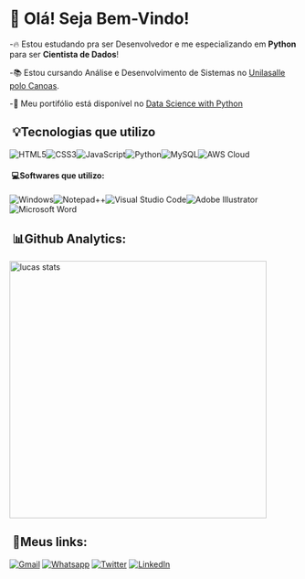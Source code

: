 # 👋 Olá! Seja Bem-Vindo!

-🔥 Estou estudando pra ser Desenvolvedor e me especializando em <strong>Python</strong> para ser <strong>Cientista de Dados</strong>!

-📚 Estou cursando Análise e Desenvolvimento de Sistemas no [Unilasalle polo Canoas](https://www.unilasalle.edu.br/vestibular/canoas).
  
-🔨 Meu portifólio está disponível no [Data Science with Python](https://lukkazrx.github.io/portifolio/)
  
##  &nbsp;💡Tecnologias que utilizo

<img src="https://img.shields.io/badge/HTML5-E34F26?style=for-the-badge&logo=html5&logoColor=white" alt="HTML5"><img src="https://img.shields.io/badge/CSS3-1572B6?style=for-the-badge&logo=css3&logoColor=white" alt="CSS3"><img src="https://img.shields.io/badge/JavaScript-F7DF1E?style=for-the-badge&logo=javascript&logoColor=black" alt="JavaScript"><img src="https://img.shields.io/badge/Python-3776AB?style=for-the-badge&logo=python&logoColor=white" alt="Python"><img src="https://img.shields.io/badge/MySQL-005C84?style=for-the-badge&logo=mysql&logoColor=white" alt="MySQL"><img src="https://img.shields.io/badge/Amazon_AWS-FF9900?style=for-the-badge&logo=amazonaws&logoColor=white" alt="AWS Cloud">


 #### &nbsp;💻Softwares que utilizo:
<img src="https://img.shields.io/badge/Windows-0078D6?style=for-the-badge&logo=windows&logoColor=white" alt="Windows"><img src="https://img.shields.io/badge/Notepad++-90E59A.svg?style=for-the-badge&logo=notepad%2B%2B&logoColor=black" alt="Notepad++"><img src="https://img.shields.io/badge/Visual_Studio_Code-0078D4?style=for-the-badge&logo=visual%20studio%20code&logoColor=white" alt="Visual Studio Code"><img src="https://img.shields.io/badge/Adobe%20Illustrator-FF9A00?style=for-the-badge&logo=adobe%20illustrator&logoColor=white" alt="Adobe Illustrator"><img src="https://img.shields.io/badge/Microsoft_Word-2B579A?style=for-the-badge&logo=microsoft-word&logoColor=white" alt="Microsoft Word">

##  &nbsp;📊Github Analytics:
<img width="450em" src="https://github-readme-stats.vercel.app/api?username=lukkazrx&show_icons=true&theme=tokyonight" alt="lucas stats"> <!--<img width="450em" src="https://github-readme-stats.vercel.app/api/top-langs/?username=lukkazrx&layout=compact&theme=tokyonight" alt="lucas most used languages">-->

##  &nbsp;🔗Meus links:
[![Gmail](https://img.shields.io/badge/Gmail-D14836?style=for-the-badge&logo=gmail&logoColor=white)](mailto:lucasrnunes2398@gmail.com?)
[![Whatsapp](https://img.shields.io/badge/WhatsApp-25D366?style=for-the-badge&logo=whatsapp&logoColor=white)](mailto:lucasrnunes2398@gmail.com?)
[![Twitter](https://img.shields.io/badge/Twitter-1DA1F2?style=for-the-badge&logo=twitter&logoColor=white)](https://twitter.com/dev_lukkazrx)
[![LinkedIn](https://img.shields.io/badge/LinkedIn-0077B5?style=for-the-badge&logo=linkedin&logoColor=white)](https://www.linkedin.com/in/lukkazrx/)



